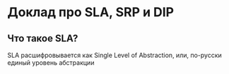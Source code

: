 # Доклад про SLA, SRP и DIP

## Что такое SLA?

SLA расшифровывается как Single Level of Abstraction, или, по-русски единый уровень абстракции
